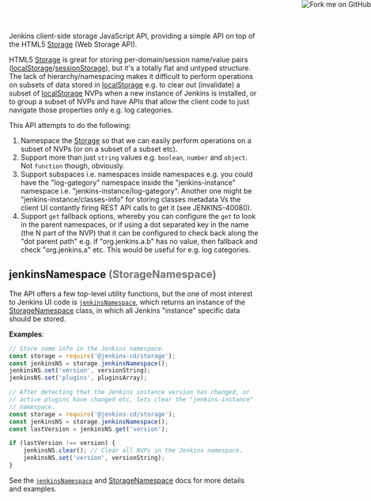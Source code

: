 Jenkins client-side storage JavaScript API, providing a simple API on top of the HTML5 [Storage] (Web Storage API).

HTML5 [Storage] is great for storing per-domain/session name/value pairs ([localStorage]/[sessionStorage]), but it's a totally flat and untyped structure. The lack of hierarchy/namespacing makes it difficult to perform operations on subsets of data stored in [localStorage] e.g. to clear out (invalidate) a subset of [localStorage] NVPs when a new instance of Jenkins is installed, or to group a subset of NVPs and have APIs that allow the client code to just navigate those properties only e.g. log categories.

This API attempts to do the following: 

1. Namespace the [Storage] so that we can easily perform operations on a subset of NVPs (or on a subset of a subset etc).
1. Support more than just `string` values e.g. `boolean`, `number` and `object`. Not `function` though, obviously.
1. Support subspaces i.e. namespaces inside namespaces e.g. you could have the "log-gategory" namespace inside the "jenkins-instance" namespace i.e. "jenkins-instance/log-gategory". Another one might be "jenkins-instance/classes-info" for storing classes metadata Vs the client UI contantly firing REST API calls to get it (see JENKINS-40080).
1. Support `get` fallback options, whereby you can configure the `get` to look in the parent namespaces, or if using a dot separated key in the name (the N part of the NVP) that it can be configured to check back along the "dot parent path" e.g. if "org.jenkins.a.b" has no value, then fallback and check "org.jenkins.a" etc. This would be useful for e.g. log categories.

## jenkinsNamespace <span style="opacity: 0.6;">(StorageNamespace)</span>

The API offers a few top-level utility functions, but the one of most interest to Jenkins UI code is [`jenkinsNamespace`](./global.html#jenkinsNamespace),
which returns an instance of the [StorageNamespace] class, in which all Jenkins "instance" specific data should be stored.

__Examples__:

```javascript
// Store some info in the Jenkins namespace.
const storage = require('@jenkins-cd/storage');
const jenkinsNS = storage.jenkinsNamespace();
jenkinsNS.set('version', versionString);
jenkinsNS.set('plugins', pluginsArray);
```

```javascript
// After detecting that the Jenkins instance version has changed, or
// active plugins have changed etc, lets clear the "jenkins-instance"
// namespace.
const storage = require('@jenkins-cd/storage');
const jenkinsNS = storage.jenkinsNamespace();
const lastVersion = jenkinsNS.get('version');

if (lastVersion !== version) {
    jenkinsNS.clear(); // Clear all NVPs in the Jenkins namespace.
    jenkinsNS.set('version', versionString);
}
```

See the [`jenkinsNamespace`](./global.html#jenkinsNamespace) and [StorageNamespace] docs for more details and examples.

<a href="https://github.com/jenkinsci/js-storage" target="_blank"><img style="position: absolute; top: 0; right: 0; border: 0;" src="https://camo.githubusercontent.com/365986a132ccd6a44c23a9169022c0b5c890c387/68747470733a2f2f73332e616d617a6f6e6177732e636f6d2f6769746875622f726962626f6e732f666f726b6d655f72696768745f7265645f6161303030302e706e67" alt="Fork me on GitHub" data-canonical-src="https://s3.amazonaws.com/github/ribbons/forkme_right_red_aa0000.png"></a>

[Storage]: https://developer.mozilla.org/en-US/docs/Web/API/Storage
[localStorage]: https://developer.mozilla.org/en-US/docs/Web/API/Window/localStorage
[sessionStorage]: https://developer.mozilla.org/en-US/docs/Web/API/Window/sessionStorage
[StorageNamespace]: ./StorageNamespace.html

